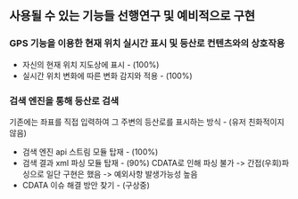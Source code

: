 ## 사용될 수 있는 기능들 선행연구 및 예비적으로 구현

### GPS 기능을 이용한 현재 위치 실시간 표시 및 등산로 컨텐츠와의 상호작용
  + 자신의 현재 위치 지도상에 표시 - (100%)
  + 실시간 위치 변화에 따른 변화 감지와 적용 - (100%)

### 검색 엔진을 통해 등산로 검색
기존에는 좌표를 직접 입력하여 그 주변의 등산로를 표시하는 방식 - (유저 친화적이지 않음)
  + 검색 엔진 api 스트림 모듈 탑재 - (100%)
  + 검색 결과 xml 파싱 모듈 탑재 - (90%)
  CDATA로 인해 파싱 불가 -> 간접(우회)파싱으로 일단 구현은 했음 -> 예외사항 발생가능성 높음
  + CDATA 이슈 해결 방안 찾기 - (구상중)
